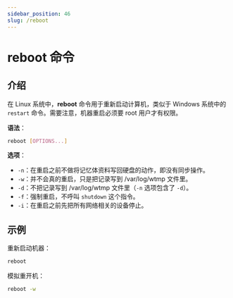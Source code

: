 ```yaml
---
sidebar_position: 46
slug: /reboot
---
```


# reboot 命令



## 介绍

在 Linux 系统中，**reboot** 命令用于重新启动计算机，类似于 Windows 系统中的 `restart` 命令。需要注意，机器重启必须要 root 用户才有权限。

**语法**：

```bash
reboot [OPTIONS...]
```

**选项**：

- `-n`：在重启之前不做将记忆体资料写回硬盘的动作，即没有同步操作。
- `-w`：并不会真的重启，只是把记录写到 /var/log/wtmp 文件里。
- `-d`：不把记录写到 /var/log/wtmp 文件里（`-n` 选项包含了 `-d`）。
- `-f`：强制重启，不呼叫 `shutdown` 这个指令。
- `-i`：在重启之前先把所有网络相关的设备停止。



## 示例

重新启动机器：

```bash
reboot
```

模拟重开机：

```bash
reboot -w
```

